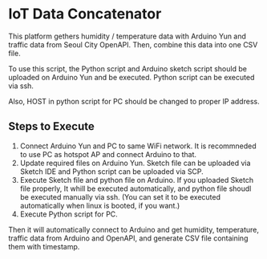 # IoT Data Concatenator

This platform gethers humidity / temperature data with Arduino Yun and traffic data from Seoul City OpenAPI.
Then, combine this data into one CSV file.

To use this script, the Python script and Arduino sketch script should be uploaded on Arduino Yun and be executed.
Python script can be executed via ssh.

Also, HOST in python script for PC should be changed to proper IP address.

## Steps to Execute

1. Connect Arduino Yun and PC to same WiFi network. It is recommneded to use PC as hotspot AP and connect Arduino to that.
1. Update required files on Arduino Yun. Sketch file can be uploaded via Sketch IDE and Python script can be uploaded via SCP.
1. Execute Sketch file and python file on Arduino. If you uploaded Sketch file properly, It whill be executed automatically, and python file shoudl be executed manually via ssh. (You can set it to be executed automatically when linux is booted, if you want.)
1. Execute Python script for PC.

Then it will automatically connect to Arduino and get humidity, temperature, traffic data from Arduino and OpenAPI, and generate CSV file containing them with timestamp.
